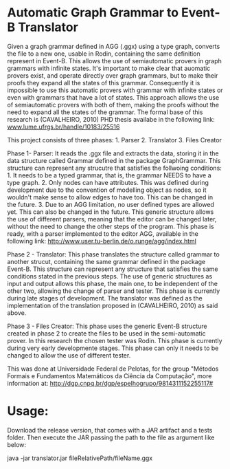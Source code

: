 # Automatic Graph Grammar to Event-B Translator
Given a  graph grammar defined in AGG (.ggx) using a type graph, converts the file to a new one,  usable in Rodin,
containing the same definition represent in Event-B. This allows the use of semiautomatic provers in graph grammars with
infinite states. It's important to make clear that auomatic provers exist, and operate directly over graph grammars, but 
to make their proofs they expand all the states of this grammar. Consequently it is impossible to use this automatic 
provers with grammar with infinite states or even with grammars that have a lot of states. This approach allows the use 
of semiautomatic provers with both of them, making the proofs without the need to expand all the states of the grammar. 
The formal base of this research is (CAVALHEIRO, 2010) PHD thesis availabe in the following link: 
www.lume.ufrgs.br/handle/10183/25516

This project consists of three phases:
      1. Parser 
      2. Translator 
      3. Files Creator

Phase 1- Parser: It reads the .ggx file and extracts the data, storing it in the data structure called Grammar defined 
in the package GraphGrammar. This structure can represent any strucutre that satisfies the follwoing conditions:
      1. It needs to be a typed grammar, that is, the grammar NEEDS to have a type graph.
      2. Only nodes can have attributes. This was defined during development due to the convention of modelling object 
      as nodes, so it  wouldn't make sense to allow edges to have too. This can be changed in the future.
      3. Due to an AGG limitation, no user defined types are allowed yet. This can also be changed in the future.
This generic structure allows the use of different parsers, meaning that the editor can be changed later, without the 
need to change the other steps of the program. This phase is ready, with a parser implemented to the editor AGG, 
available in the following link:    http://www.user.tu-berlin.de/o.runge/agg/index.html
     
Phase 2 - Translator: This phase translates the structure called grammar to another strucut, containing the same grammar
defined in the package Event-B. This structure can represent any structure that satisfies the same conditions stated in 
the previous steps. The use of generic structures as input and output allows this phase, the main one, to be independent 
of the other two, allowing the change of parser and tester. This phase is currently during late stages of development. 
The translator was defined as the implementation of the translation proposed in (CAVALHEIRO, 2010) as said above.

Phase 3 - Files Creator: This phase uses the generic Event-B structure created in phase 2 to create the files to be used 
in the semi-automatic prover. In this research the chosen tester was Rodin. This phase is currently during very early 
developmente stages.
This phase can only it needs to be changed to allow the use of different tester.

This was done at Universidade Federal de Pelotas, for the group "Métodos Formais e 
Fundamentos Matemáticos da Ciência da Computação", more information at: 
http://dgp.cnpq.br/dgp/espelhogrupo/9814311152255117#

# Usage:

Download the release version, that comes with a JAR artifact and a tests folder. 
Then execute the JAR passing the path to the file as argument like below:

java -jar translator.jar fileRelativePath/fileName.ggx



